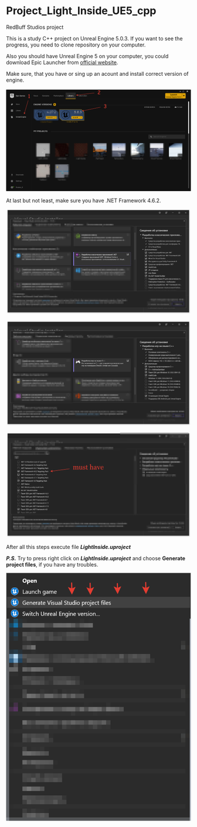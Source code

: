 # Project_Light_Inside_UE5_cpp
RedBuff Studios project

This is a study C++ project on Unreal Engine 5.0.3. If you want to see the progress, you need to clone repository on your computer. 

Also you should have Unreal Engine 5 on your computer, you could download Epic Launcher from [official website](https://www.unrealengine.com/en-US).

Make sure, that you have or sing up an acount and install correct version of engine. 

![Epic Launcher](https://github.com/RuslanSalakhetdinov/Project_Light_Inside_UE5_cpp/blob/master/Content/Images/2022-08-09_11-41-15.png)

At last but not least, make sure you have .NET Framework 4.6.2.

![VS Installer part 1](https://github.com/RuslanSalakhetdinov/Project_Light_Inside_UE5_cpp/blob/master/Content/Images/2022-08-09_12-41-28.png)

![VS Installer part 2](https://github.com/RuslanSalakhetdinov/Project_Light_Inside_UE5_cpp/blob/master/Content/Images/2022-08-09_12-45-31.png)

![VS Installer part 3](https://github.com/RuslanSalakhetdinov/Project_Light_Inside_UE5_cpp/blob/master/Content/Images/2022-08-09_12-52-11.png)

After all this steps execute file ***LightInside.uproject***

***P.S.*** Try to press right click on ***LightInside.uproject*** and choose **Generate project files**, if you have any troubles.

![Options](https://github.com/RuslanSalakhetdinov/Project_Light_Inside_UE5_cpp/blob/master/Content/Images/2022-08-09_14-31-04.png)
